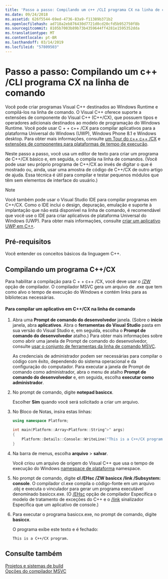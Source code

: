 ```yaml
---
title: 'Passo a passo: Compilando um c++ /CLI programa CX na linha de comando'
ms.date: 09/24/2018
ms.assetid: 626f5544-69ed-4736-83a9-f11389b371b2
ms.openlocfilehash: ad718a2eb876430d7721d0cd20cfd5b952750f8b
ms.sourcegitcommit: 8105b7003b89b73b4359644ff4281e1595352dda
ms.translationtype: MT
ms.contentlocale: pt-BR
ms.lasthandoff: 03/14/2019
ms.locfileid: "57809503"
---
```

# <a name="walkthrough-compiling-a-ccx-program-on-the-command-line"></a>Passo a passo: Compilando um c++ /CLI programa CX na linha de comando

Você pode criar programas Visual C++ destinados ao Windows Runtime e compilá-los na linha de comando. O Visual C++ oferece suporte a extensões de componente do Visual C++ (C++/CX), que possuem tipos e operadores adicionais destinados ao modelo de programação do Windows Runtime. Você pode usar C + + c++ /CX para compilar aplicativos para a plataforma Universal do Windows (UWP), Windows Phone 8.1 e Windows desktop. Para obter mais informações, consulte [um Tour do c++ c++ /CX](https://msdn.microsoft.com/magazine/dn166929.aspx) e [extensões de componentes para plataformas de tempo de execução](../windows/component-extensions-for-runtime-platforms.md).

Neste passo a passo, você usa um editor de texto para criar um programa de C++/CX básico e, em seguida, o compila na linha de comandos. (Você pode usar seu próprio programa de C++/CX ao invés de digitar o que é mostrado ou, ainda, usar uma amostra de código de C++/CX de outro artigo de ajuda. Essa técnica é útil para compilar e testar pequenos módulos que têm sem elementos de interface do usuário.)

> [!NOTE]
> Você também pode usar o Visual Studio IDE para compilar programas em C++/CX. Como o IDE inclui o design, depuração, emulação e suporte à implantação que não está disponível na linha de comando, é recomendável que você use o IDE para criar aplicativos de plataforma Universal do Windows (UWP). Para obter mais informações, consulte [criar um aplicativo UWP em C++](/windows/uwp/get-started/create-a-basic-windows-10-app-in-cpp).

## <a name="prerequisites"></a>Pré-requisitos

Você entender os conceitos básicos da linguagem C++.

## <a name="compiling-a-ccx-program"></a>Compilando um programa C++/CX

Para habilitar a compilação para C + + c++ /CX, você deve usar o [/ZW](reference/zw-windows-runtime-compilation.md) opção de compilador. O compilador MSVC gera um arquivo de .exe que tem como alvo o tempo de execução do Windows e contém links para as bibliotecas necessárias.

#### <a name="to-compile-a-ccx-application-on-the-command-line"></a>Para compilar um aplicativo em C++/CX na linha de comando

1. Abra uma **Prompt de comando do desenvolvedor** janela. (Sobre o **inicie** janela, abra **aplicativos**. Abra o **ferramentas do Visual Studio** pasta em sua versão do Visual Studio e, em seguida, escolha o **Prompt de comando do desenvolvedor** atalho.) Para obter mais informações sobre como abrir uma janela de Prompt de comando do desenvolvedor, consulte [usar o conjunto de ferramentas da linha de comando MSVC](building-on-the-command-line.md).

   As credenciais de administrador podem ser necessárias para compilar o código com êxito, dependendo do sistema operacional e da configuração do computador. Para executar a janela de Prompt de comando como administrador, abra o menu de atalho **Prompt de comando do desenvolvedor** e, em seguida, escolha **executar como administrador**.

1. No prompt de comando, digite **notepad basiccx**.

   Escolher **Sim** quando você será solicitado a criar um arquivo.

1. No Bloco de Notas, insira estas linhas:

    ```cpp
    using namespace Platform;

    int main(Platform::Array<Platform::String^>^ args)
    {
        Platform::Details::Console::WriteLine("This is a C++/CX program.");
    }
    ```

1. Na barra de menus, escolha **arquivo** > **salvar**.

   Você criou um arquivo de origem do Visual C++ que usa o tempo de execução do Windows [namespace de plataforma](../cppcx/platform-namespace-c-cx.md) namespace.

1. No prompt de comando, digite **cl /EHsc /ZW basiccx /link /Subsystem: console**. O compilador cl.exe compila o código-fonte em um arquivo .obj e executa o vinculador para gerar um programa executável denominado basiccx.exe. (O [/EHsc](reference/eh-exception-handling-model.md) opção de compilador Especifica o modelo de tratamento de exceções do C++ e o [/link](reference/link-pass-options-to-linker.md) sinalizador Especifica que um aplicativo de console.)

1. Para executar o programa basiccx.exe, no prompt de comando, digite **basiccx**.

   O programa exibe este texto e é fechado:

    ```Output
    This is a C++/CX program.
    ```

## <a name="see-also"></a>Consulte também

[Projetos e sistemas de build](projects-and-build-systems-cpp.md)<br/>
[Opções do compilador MSVC](reference/compiler-options.md)
